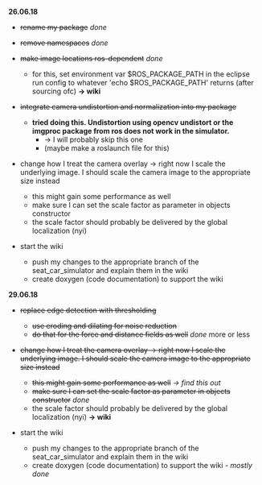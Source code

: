 **26.06.18**
* ~~rename my package~~ _done_
* ~~remove namespaces~~ _done_
* ~~make image locations ros-dependent~~ _done_
  - for this, set environment var $ROS_PACKAGE_PATH in the eclipse run config to whatever 'echo $ROS_PACKAGE_PATH' returns (after sourcing ofc) **-> wiki**


* ~~integrate camera undistortion and normalization into my package~~
   - __tried doing this. Undistortion using opencv undistort or the imgproc package from ros does not work in the simulator.__
     - -> I will probably skip this one
     - (maybe make a roslaunch file for this)
* change how I treat the camera overlay -> right now I scale the underlying image. I should scale the camera image to the appropriate size instead
   - this might gain some performance as well
   - make sure I can set the scale factor as parameter in objects constructor
   - the scale factor should probably be delivered by the global localization (nyi)


* start the wiki
  - push my changes to the appropriate branch of the seat_car_simulator and explain them in the wiki
  - create doxygen (code documentation) to support the wiki


**29.06.18**

* ~~replace edge detection with thresholding~~
   - ~~use eroding and dilating for noise reduction~~
   - ~~do that for the force and distance fields as well~~
   _done_ more or less
* ~~change how I treat the camera overlay -> right now I scale the underlying image. I should scale the camera image to the appropriate size instead~~
   - ~~this might gain some performance as well~~ _-> find this out_
   - ~~make sure I can set the scale factor as parameter in objects constructor~~ _done_
   - the scale factor should probably be delivered by the global localization (nyi) **-> wiki**


* start the wiki
  - push my changes to the appropriate branch of the seat_car_simulator and explain them in the wiki
  - create doxygen (code documentation) to support the wiki - _mostly done_
